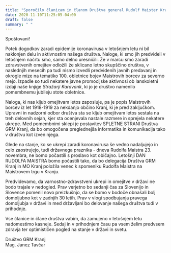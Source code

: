 ```yaml
---
title: "Sporočilo članicam in članom Društva general Rudolf Maister Kranj" 
date: 2020-11-10T11:25:05-04:00
draft: false
summary: " "
---
```


Spoštovani!

Potek dogodkov zaradi epidemije koronavirusa v letošnjem letu ni bil naklonjen delu in aktivnostim našega društva. Naloge, ki smo jih predvideli v letošnjem načrtu smo, samo delno uresničili. Že v marcu smo zaradi zdravstvenih omejitev odložili že sklicano letno skupščino društva, v naslednjih mesecih pa tudi nismo izvedli predvidenih javnih predavanj in okrogle mize na tematiko 100. obletnice bojev Maistrovih borcev za severno mejo. Izpadle so tudi nekatere javne promocijske aktivnosi ob lanskoletni izdaji naše knjige *Stražarji Karavank*, ki jo je društvo namenilo pomembnemu jubileju stote obletnice.

Naloga, ki nas kljub omejitvam letos zaposluje, pa je popis Maistrovih borcev iz let 1918-1919 za nekdanjo občino Kranj, ki je pred zaključkom. Upravni in nadzorni odbor društva sta se kljub omejitvam letos sestala na treh delovnih sejah, kjer sta ocenjevala nastale razmere in sprejela nekatere ukrepe. Med pomembnimi sklepi je postavitev SPLETNE STRANI Društva GRM Kranj, da bo omogočena preglednejša informatika in komunikacija tako v društvu kot izven njega.

Glede na stanje, ko se ukrepi zaradi koronavirusa še vedno nadaljujejo in celo zaostrujejo, tudi državnega praznika - dneva Rudolfa Maistra 23. novembra, ne bomo počastili s proslavo kot običajno. Letošnji DAN RUDOLFA MAISTRA bomo počastili tako, da bo delegacija Društva GRM Kranj in MO Kranj položila venec k spomeniku Rudolfa Maistra na Maistrovem trgu v Kranju.

Predvidevamo, da varnostno-zdravstveni ukrepi in omejitve v državi ne bodo trajale v nedogled. Prav verjetno bo sedanji čas za Slovenijo in Slovence pomenil novo preizkušnjo, da se bomo v bodoče obnašali bolj domoljubno kot v zadnjih 30 letih. Prav v vlogi spodbujanja pravega domoljubja v državi in med državljani bo delovanje našega društva tudi v prihodnje.

Vse članice in člane društva vabim, da zamujeno v letošnjem letu nadomestimo kasneje. Sedaj in v prihodnjem času pa vsem želim predvsem zdravja ter optimističen pogled na stanje v državi in svetu.


Društvo GRM Kranj  
Mag. Janez Tavčar